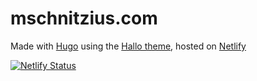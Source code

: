 # mschnitzius.com

Made with [Hugo](https://gohugo.io/) using the [Hallo theme](https://github.com/sq3/hallo-hugo), hosted on [Netlify](https://netlify.app/)

[![Netlify Status](https://api.netlify.com/api/v1/badges/e49b300a-1004-4e2e-925f-c232865cb111/deploy-status)](https://app.netlify.com/sites/keen-swirles-83c9e6/deploys)